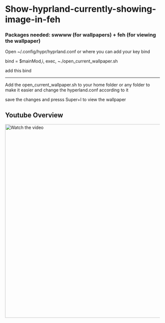 # Show-hyprland-currently-showing-image-in-feh

<h3>Packages needed: swwww (for wallpapers) + feh (for viewing the wallpaper)</h3>

Open ~/.config/hypr/hyprland.conf
or where you can add your key bind

bind = $mainMod,i, exec, ~./open_current_wallpaper.sh

add this bind

-----------------------------------------------------------------------------------------------------------------------------------------------------------------------------------------------------------
Add the open_current_wallpaper.sh to your home folder or any folder to make it easier and change the hyperland.conf according to it 

save the changes and presss Super+I to view the wallpaper


<h2>Youtube Overview</h2>

<a href="https://www.youtube.com/watch?v=UwpJAeDdvkA" target="_blank">
    <img src="https://img.youtube.com/vi/UwpJAeDdvkA/0.jpg" alt="Watch the video" style="width: 1120px; height: 630px;"/>
</a>

